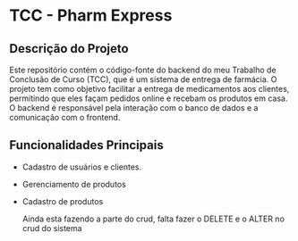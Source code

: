 # TCC - Pharm Express

## Descrição do Projeto

Este repositório contém o código-fonte do backend do meu Trabalho de Conclusão de Curso (TCC), que é um sistema de entrega de farmácia. O projeto tem como objetivo facilitar a entrega de medicamentos aos clientes, permitindo que eles façam pedidos online e recebam os produtos em casa. O backend é responsável pela interação com o banco de dados e a comunicação com o frontend.

## Funcionalidades Principais

- Cadastro de usuários e clientes.
- Gerenciamento de produtos
- Cadastro de produtos

  Ainda esta fazendo a parte do crud, falta fazer o DELETE e o ALTER no crud do sistema
